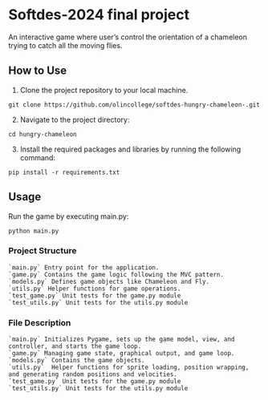 # Softdes-2024 final project

An interactive game where user’s control the orientation of a chameleon trying to catch all the moving flies.  

## How to Use

1. Clone the project repository to your local machine.
```
git clone https://github.com/olincollege/softdes-hungry-chameleon-.git 
```
2. Navigate to the project directory:
```
cd hungry-chameleon
```
3. Install the required packages and libraries by running the following command:
```
pip install -r requirements.txt 
```


## Usage
Run the game by executing main.py:
```
python main.py
```

### Project Structure

    `main.py` Entry point for the application.
    `game.py` Contains the game logic following the MVC pattern.
    `models.py` Defines game objects like Chameleon and Fly.
    `utils.py` Helper functions for game operations.
    `test_game.py` Unit tests for the game.py module
    `test_utils.py` Unit tests for the utils.py module


### File Description 
    `main.py` Initializes Pygame, sets up the game model, view, and controller, and starts the game loop.
    `game.py` Managing game state, graphical output, and game loop.
    `models.py` Contains the game objects. 
    `utils.py`  Helper functions for sprite loading, position wrapping, and generating random positions and velocities.
    `test_game.py` Unit tests for the game.py module
    `test_utils.py` Unit tests for the utils.py module
